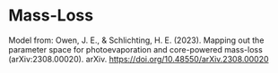 # Mass-Loss

Model from:
Owen, J. E., & Schlichting, H. E. (2023). Mapping out the parameter space for photoevaporation and core-powered mass-loss (arXiv:2308.00020). arXiv. https://doi.org/10.48550/arXiv.2308.00020
